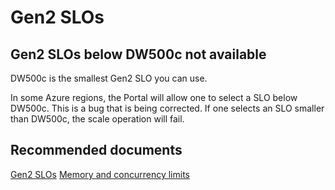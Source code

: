   <properties
	pageTitle="Can't scale Gen2 DW below DW500c"
	description="Can't scale Gen2 DW below DW500c"
	service="microsoft.sql"
	resource="servers"
	authorAlias="tomfalko"
	displayOrder="11"
	selfHelpType="resource"
	supportTopicIds="32412136"
	resourceTags="datawarehouse"
	productPesIds="15818"
	cloudEnvironments="public"
/>

# Gen2 SLOs

## Gen2 SLOs below DW500c not available
DW500c is the smallest Gen2 SLO you can use.  

In some Azure regions, the Portal will allow one to select a SLO below DW500c.  This is a bug that is being corrected.  If one selects an SLO smaller than DW500c, the scale operation will fail.

## **Recommended documents**

[Gen2 SLOs](https://azure.microsoft.com/pricing/details/sql-data-warehouse/gen2/)
[Memory and concurrency limits](https://docs.microsoft.com/azure/sql-data-warehouse/memory-and-concurrency-limits)
